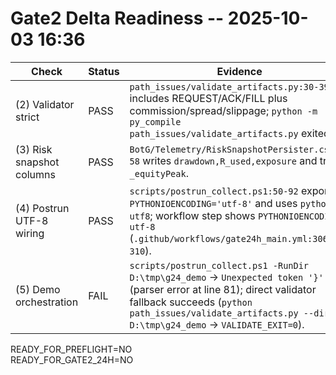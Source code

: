 # Gate2 Delta Readiness -- 2025-10-03 16:36

| Check | Status | Evidence |
| --- | --- | --- |
| (2) Validator strict | PASS | `path_issues/validate_artifacts.py:30-39` includes REQUEST/ACK/FILL plus commission/spread/slippage; `python -m py_compile path_issues/validate_artifacts.py` exited 0. |
| (3) Risk snapshot columns | PASS | `BotG/Telemetry/RiskSnapshotPersister.cs:25-58` writes `drawdown,R_used,exposure` and tracks `_equityPeak`. |
| (4) Postrun UTF-8 wiring | PASS | `scripts/postrun_collect.ps1:50-92` exports `PYTHONIOENCODING='utf-8'` and uses `python -X utf8`; workflow step shows `PYTHONIOENCODING: utf-8` (`.github/workflows/gate24h_main.yml:306-310`). |
| (5) Demo orchestration | FAIL | `scripts/postrun_collect.ps1 -RunDir D:\tmp\g24_demo` -> `Unexpected token '}'` (parser error at line 81); direct validator fallback succeeds (`python path_issues/validate_artifacts.py --dir D:\tmp\g24_demo` -> `VALIDATE_EXIT=0`). |

READY_FOR_PREFLIGHT=NO  
READY_FOR_GATE2_24H=NO
